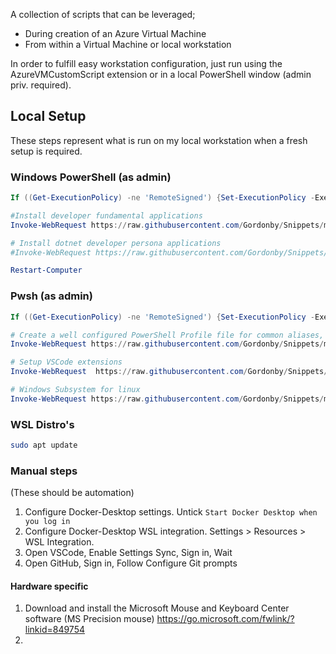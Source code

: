 A collection of scripts that can be leveraged;

- During creation of an Azure Virtual Machine
- From within a Virtual Machine or local workstation

In order to fulfill easy workstation configuration, just run using the AzureVMCustomScript extension or in a local PowerShell window (admin priv. required).

## Local Setup

These steps represent what is run on my local workstation when a fresh setup is required.

### Windows PowerShell (as admin)

```powershell
If ((Get-ExecutionPolicy) -ne 'RemoteSigned') {Set-ExecutionPolicy -ExecutionPolicy RemoteSigned -Force}

#Install developer fundamental applications
Invoke-WebRequest https://raw.githubusercontent.com/Gordonby/Snippets/master/AzureVMCustomScriptExtension/DevFundamentals.ps1 -UseBasicParsing | Invoke-Expression

# Install dotnet developer persona applications
#Invoke-WebRequest https://raw.githubusercontent.com/Gordonby/Snippets/master/AzureVMCustomScriptExtension/devdotnet.ps1 -UseBasicParsing | Invoke-Expression

Restart-Computer

```

### Pwsh (as admin)

```powershell
If ((Get-ExecutionPolicy) -ne 'RemoteSigned') {Set-ExecutionPolicy -ExecutionPolicy RemoteSigned -Force}

# Create a well configured PowerShell Profile file for common aliases, etc.
Invoke-WebRequest https://raw.githubusercontent.com/Gordonby/Snippets/master/AzureVMCustomScriptExtension/PowerShellProfile.ps1 -UseBasicParsing | Invoke-Expression

# Setup VSCode extensions
Invoke-WebRequest  https://raw.githubusercontent.com/Gordonby/Snippets/master/AzureVMCustomScriptExtension/VsCodeExtensions.ps1 -UseBasicParsing | Invoke-Expression

# Windows Subsystem for linux
Invoke-WebRequest https://raw.githubusercontent.com/Gordonby/Snippets/master/AzureVMCustomScriptExtension/wsl.ps1 -UseBasicParsing | Invoke-Expression

```

### WSL Distro's

```bash
sudo apt update
```

### Manual steps

(These should be automation)

1. Configure Docker-Desktop settings. Untick `Start Docker Desktop when you log in`
1. Configure Docker-Desktop WSL integration. Settings > Resources > WSL Integration.
1. Open VSCode, Enable Settings Sync, Sign in, Wait
1. Open GitHub, Sign in, Follow Configure Git prompts

#### Hardware specific
1. Download and install the Microsoft Mouse and Keyboard Center software (MS Precision mouse) https://go.microsoft.com/fwlink/?linkid=849754
2. 

